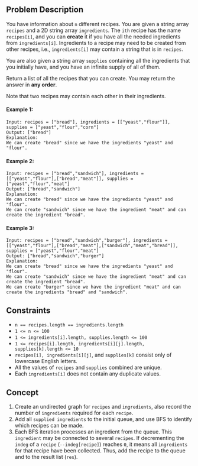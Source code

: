 ## Problem Description

You have information about `n` different recipes. You are given a string array `recipes` and a 2D string array `ingredients`. The `ith` recipe has the name `recipes[i]`, and you can **create** it if you have all the needed ingredients from `ingredients[i]`. Ingredients to a recipe may need to be created from other recipes, i.e., `ingredients[i]` may contain a string that is in `recipes`.

You are also given a string array `supplies` containing all the ingredients that you initially have, and you have an infinite supply of all of them.

Return a list of all the recipes that you can create. You may return the answer in **any order**.

Note that two recipes may contain each other in their ingredients.

 

#### Example 1:
```plaintext
Input: recipes = ["bread"], ingredients = [["yeast","flour"]], supplies = ["yeast","flour","corn"]
Output: ["bread"]
Explanation:
We can create "bread" since we have the ingredients "yeast" and "flour".
```
#### Example 2:
```plaintext
Input: recipes = ["bread","sandwich"], ingredients = [["yeast","flour"],["bread","meat"]], supplies = ["yeast","flour","meat"]
Output: ["bread","sandwich"]
Explanation:
We can create "bread" since we have the ingredients "yeast" and "flour".
We can create "sandwich" since we have the ingredient "meat" and can create the ingredient "bread".
```
#### Example 3:
```plaintext
Input: recipes = ["bread","sandwich","burger"], ingredients = [["yeast","flour"],["bread","meat"],["sandwich","meat","bread"]], supplies = ["yeast","flour","meat"]
Output: ["bread","sandwich","burger"]
Explanation:
We can create "bread" since we have the ingredients "yeast" and "flour".
We can create "sandwich" since we have the ingredient "meat" and can create the ingredient "bread".
We can create "burger" since we have the ingredient "meat" and can create the ingredients "bread" and "sandwich".
 ```

## Constraints

- `n == recipes.length == ingredients.length`
- `1 <= n <= 100`
- `1 <= ingredients[i].length, supplies.length <= 100`
- `1 <= recipes[i].length, ingredients[i][j].length, supplies[k].length <= 10`
- `recipes[i], ingredients[i][j]`, and `supplies[k]` consist only of lowercase English letters.
- All the values of `recipes` and `supplies` combined are unique.
- Each `ingredients[i]` does not contain any duplicate values.

## Concept
1. Create an undirected graph for `recipes` and `ingredients`, also record the number of `ingredients` required for each `recipe`.
2. Add all `supplied ingredients` to the initial queue, and use BFS to identify which recipes can be made.
3. Each BFS iteration processes an ingredient from the queue. This `ingredient` may be connected to several `recipes`. If decrementing the `indeg` of a `recipe` (`--indeg[recipe]`) reaches `0`, it means all `ingredients` for that recipe have been collected. Thus, add the recipe to the queue and to the result list (`res`).

